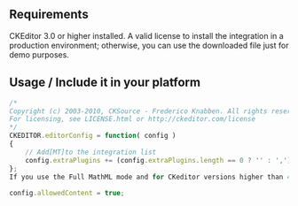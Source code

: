 ## Requirements

CKEditor 3.0 or higher installed.
A valid license to install the integration in a production environment; otherwise, you can use the downloaded file just for demo purposes.

## Usage / Include it in your platform

```js
/*
Copyright (c) 2003-2010, CKSource - Frederico Knabben. All rights reserved.
For licensing, see LICENSE.html or http://ckeditor.com/license
*/
CKEDITOR.editorConfig = function( config )
{
    // Add[MT]to the integration list
    config.extraPlugins += (config.extraPlugins.length == 0 ? '' : ',') + 'ckeditor_wiris';
};
If you use the Full MathML mode and for CKeditor versions higher than 4.0 you have to add this line as well:
 
config.allowedContent = true;
```


